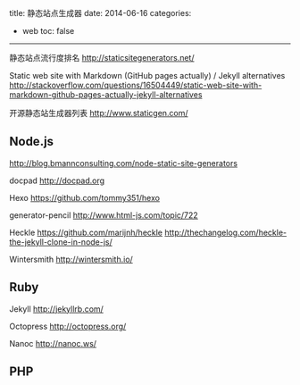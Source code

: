 title: 静态站点生成器
date: 2014-06-16
categories:
- web
toc: false
---


静态站点流行度排名
http://staticsitegenerators.net/

Static web site with Markdown (GitHub pages actually) / Jekyll alternatives
http://stackoverflow.com/questions/16504449/static-web-site-with-markdown-github-pages-actually-jekyll-alternatives

开源静态站生成器列表
http://www.staticgen.com/

## Node.js

http://blog.bmannconsulting.com/node-static-site-generators

docpad
http://docpad.org

Hexo
https://github.com/tommy351/hexo

generator-pencil
http://www.html-js.com/topic/722

Heckle
https://github.com/marijnh/heckle
http://thechangelog.com/heckle-the-jekyll-clone-in-node-js/

Wintersmith
http://wintersmith.io/


## Ruby

Jekyll
http://jekyllrb.com/

Octopress
http://octopress.org/

Nanoc
http://nanoc.ws/

## PHP


  [1]: https://github.com/tommy351/hexo
  [2]: http://hexo.io